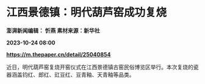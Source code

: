 # 江西景德镇：明代葫芦窑成功复烧
**澎湃新闻编辑： 忻燕 素材来源：新华社**

**2023-10-24 08:00**

**https://m.thepaper.cn/detail/25040854**

近日，明代葫芦窑复烧开窑仪式在江西景德镇古窑民俗博览区举行。本次复烧的瓷器涵盖钧红、郎红、豇豆红、豆青釉、天青釉等品类。